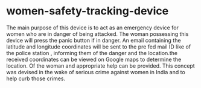 # women-safety-tracking-device
The main  purpose of this device is to act as an emergency device for women who are in danger of being attacked. The woman possessing this device will press the panic button if in danger. An email containing the latitude and longitude coordinates will be sent to the pre fed mail ID like of the police station , informing them of the danger and the location.the received coordinates can be viewed on Google maps to determine the location. Of the woman and appropriate help can be provided. This concept was devised in the wake of serious crime against women in India and to  help curb those crimes.
